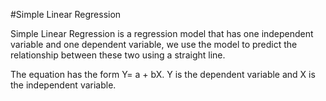#Simple Linear Regression

Simple Linear Regression is a regression model that has one independent variable and one dependent variable, we use the model to predict the relationship between these two using
a straight line.

The equation has the form Y= a + bX. 
Y is the dependent variable and X is the independent variable.
